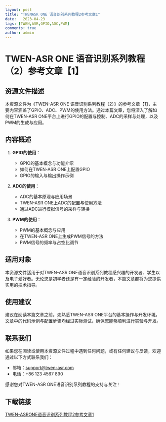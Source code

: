 ```yaml
---
layout: post
title: "TWENASR ONE 语音识别系列教程2参考文章1"
date:   2023-04-23
tags: [TWEN,ASR,GPIO,ADC,PWM]
comments: true
author: admin
---
```

# TWEN-ASR ONE 语音识别系列教程（2）参考文章【1】

## 资源文件描述

本资源文件为《TWEN-ASR ONE 语音识别系列教程（2）》的参考文章【1】，主要内容涵盖了GPIO、ADC、PWM的使用方法。通过本篇文章，您将深入了解如何在TWEN-ASR ONE平台上进行GPIO的配置与控制、ADC的采样与处理，以及PWM的生成与应用。

## 内容概述

1. **GPIO的使用**：
   - GPIO的基本概念与功能介绍
   - 如何在TWEN-ASR ONE上配置GPIO
   - GPIO的输入与输出操作示例

2. **ADC的使用**：
   - ADC的基本原理与应用场景
   - TWEN-ASR ONE上ADC的配置与使用方法
   - 通过ADC进行模拟信号的采样与转换

3. **PWM的使用**：
   - PWM的基本概念与应用
   - 在TWEN-ASR ONE上生成PWM信号的方法
   - PWM信号的频率与占空比调节

## 适用对象

本资源文件适用于对TWEN-ASR ONE语音识别系列教程感兴趣的开发者、学生以及电子爱好者。无论您是初学者还是有一定经验的开发者，本篇文章都将为您提供实用的技术指导。

## 使用建议

建议在阅读本篇文章之前，先熟悉TWEN-ASR ONE平台的基本操作与开发环境。文章中的代码示例与配置步骤均经过实际测试，确保您能够顺利进行实验与开发。

## 联系我们

如果您在阅读或使用本资源文件过程中遇到任何问题，或有任何建议与反馈，欢迎通过以下方式联系我们：

- 邮箱：support@twen-asr.com
- 电话：+86 123 4567 890

感谢您对TWEN-ASR ONE语音识别系列教程的支持与关注！

## 下载链接

[TWEN-ASRONE语音识别系列教程2参考文章1](https://pan.quark.cn/s/1a5041f8c303)